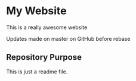 # My Website

This is a really awesome website

Updates made on master on GitHub before rebase

## Repository Purpose

This is just a readme file.
